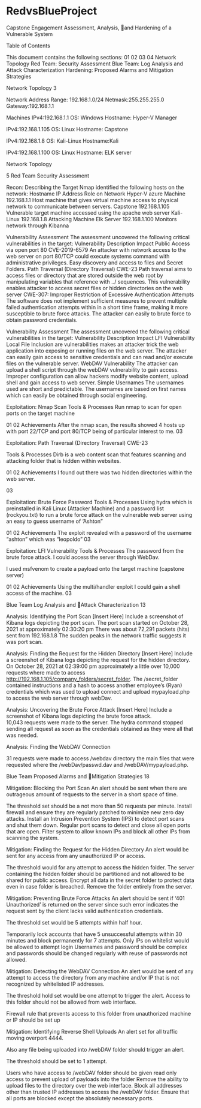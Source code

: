 # RedvsBlueProject
Capstone Engagement
Assessment, Analysis, and Hardening of a Vulnerable System

Table of Contents

This document contains the following sections:
01
02
03
04
Network Topology
Red Team: Security Assessment
Blue Team: Log Analysis and Attack Characterization
Hardening: Proposed Alarms and Mitigation Strategies

Network Topology 
3








Network
Address Range: 192.168.1.0/24
Netmask:255.255.255.0
Gateway:192.168.1.1

Machines
IPv4:192.168.1.1
OS: Windows
Hostname: Hyper-V Manager

IPv4:192.168.1.105
OS: Linux
Hostname: Capstone

IPv4:192.168.1.8
OS: Kali-Linux 
Hostname:Kali

IPv4:192.168.1.100
OS: Linux
Hostname: ELK server


Network Topology

5
Red Team
Security Assessment


Recon: Describing the Target
Nmap identified the following hosts on the network:
Hostname
IP Address
Role on Network
Hyper-V azure Machine 
192.168.1.1
Host machine that gives virtual machine access to physical network to communicate between servers.
Capstone
192.168.1.105
Vulnerable target machine accessed using the apache web server
Kali-Linux
192.168.1.8
Attacking Machine
Elk Server
192.168.1.100
Monitors network through Kibanna

Vulnerability Assessment
The assessment uncovered the following critical vulnerabilities in the target:
Vulnerability
Description
Impact
Public Access via open port 80 CVE-2019-6579
An attacker with network access to the web server on port 80/TCP could execute systems command with administrative privileges. 
Easy discovery and access to files and Secret Folders.
 Path Traversal (Directory Traversal)
CWE-23
Path traversal aims to access files or directory that are stored outside the web root by manipulating variables that reference with ../ sequences. 
This vulnerability enables attacker to access secret files or hidden directories on the web server 
CWE-307: Improper Restriction of Excessive Authentication Attempts
The software does not implement sufficient measures to prevent multiple failed authentication attempts within in a short time frame, making it more susceptible to brute force attacks.
The attacker can easily to brute force to obtain password credentials.

Vulnerability Assessment
The assessment uncovered the following critical vulnerabilities in the target:
Vulnerability
Description
Impact
LFI Vulnerability
Local File Inclusion are vulnerabilities makes an attacker trick the web application into exposing or running files on the web server. 
The attacker can easily gain access to sensitive credentials and can read and/or execute files on the vulnerable server.
WebDAV Vulnerability
The attacker can upload a shell script through the webDAV vulnerability to gain access. 
Improper configuration can allow hackers modify website content, upload shell and gain access to web server. 
Simple Usernames
The usernames used are short and predictable.
The usernames are based on first names which can easily be obtained through social engineering.

Exploitation: Nmap Scan
Tools & Processes
Run nmap to scan for open ports on the target machine

01
02
Achievements
After the nmap scan, the results showed 4 hosts up with port  22/TCP and port 80/TCP being of particular interest to me.
03

Exploitation: Path Traversal (Directory Traversal)
CWE-23

Tools & Processes
Dirb is a web content scan that features scanning and attacking folder that is hidden within websites. 



01
02
Achievements
I found out there was two hidden directories within the web server. 


03

Exploitation: Brute Force Password
Tools & Processes
Using hydra which is preinstalled in Kali Linux (Attacker Machine) and a password list (rockyou.txt) to run a brute force attack on the vulnerable web server using an easy to guess username of ‘Ashton”

01
02
Achievements
The exploit revealed with a password of the username “ashton” which was “leopoldo”
03

Exploitation: LFI Vulnerability
Tools & Processes
The password from the brute force attack. I could access the server through WebDav. 

I used msfvenom to create  a payload onto the target machine (capstone server)

01
02
Achievements
Using the multi/handler exploit I could gain a shell access of the machine.
03

Blue Team
Log Analysis and Attack Characterization
13

Analysis: Identifying the Port Scan
[Insert Here]
Include a screenshot of Kibana logs depicting the port scan. 
The port scan started on October 28, 2021 at approximately 02:30:20 pm
There was about 72,291 packets (hits) sent from 192.168.1.8
The sudden peaks in the network traffic suggests it was port scan.

Analysis: Finding the Request for the Hidden Directory
[Insert Here]
Include a screenshot of Kibana logs depicting the request for the hidden directory. 
On October 28, 2021 at 02:39:00 pm approximately a little over 10,000 requests where made to access http://192.168.1.105/company_folders/secret_folder.
The /secret_folder contained instructions and a hash to access another employee’s (Ryan) credentials which was used to upload connect and upload mypayload.php to access the web server through webDav.

Analysis: Uncovering the Brute Force Attack
[Insert Here]
Include a screenshot of Kibana logs depicting the brute force attack.  
10,043 requests were made to the server.
The hydra command stopped sending all request as soon as the credentials obtained as they were all that was needed.

Analysis: Finding the WebDAV Connection
 
31 requests were made to access /webdav directory
the main files that were requested where the /webDav/passwd.dav and /webDAV/mypayload.php.

Blue Team
Proposed Alarms and Mitigation Strategies
18

Mitigation: Blocking the Port Scan
An alert should be sent when there are outrageous amount of requests to the server in a short space of time.


The threshold set should be a not more than 50 requests per minute.
Install firewall and ensure they are regularly patched to minimize new zero day attacks.
Install an Intrusion Prevention System (IPS) to detect port scans and shut them down.
Regular port scans to detect and close all open ports that are open.
Filter system to allow known IPs and block all other IPs from scanning the system. 


Mitigation: Finding the Request for the Hidden Directory
An alert would be sent for any access from any unauthorized IP or access.

The threshold would for any attempt to access the hidden folder.
The server containing the hidden folder should be partitioned and not allowed to be shared for public access.
Encrypt all data in the secret folder to protect data even in case folder is breached.
Remove the folder entirely from the server. 


Mitigation: Preventing Brute Force Attacks
An alert should be sent if ‘401 Unauthorized’ is returned on the server since such error indicates the request sent by the client lacks valid authentication credentials.

The threshold  set would be 5 attempts within half hour.

Temporarily lock accounts that have 5 unsuccessful attempts within 30 minutes and block permanently for 7 attempts.
Only IPs on whitelist would be allowed to attempt login
Usernames and password should be complex and passwords should be changed regularly with reuse of passwords not allowed.

Mitigation: Detecting the WebDAV Connection
An alert would be sent of any attempt to access the directory from any machine and/or IP that is not recognized by whitelisted IP addresses.

The threshold hold set would be one attempt to trigger the alert.
Access to this folder should not be allowed from web interface.

Firewall rule that prevents access to this folder from unauthorized machine or IP should be set up 


Mitigation: Identifying Reverse Shell Uploads
An alert set for all traffic moving overport 4444. 

Also any file being uploaded into /webDAV folder should trigger an alert.

The threshold should be set to 1 attempt.

Users who have access to /webDAV folder should be given read only access to prevent upload of payloads into the folder
Remove the ability to upload files to the directory over the web interface.
Block all addresses other than trusted IP addresses to access the /webDAV folder.
Ensure that all ports are blocked except the absolutely necessary ports.


